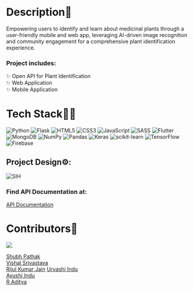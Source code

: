 # Description📖
Empowering users to identify and learn about medicinal plants through a user-friendly mobile and web app, leveraging AI-driven image recognition and community engagement for a comprehensive plant identification experience.


### Project includes:
✨ Open API for Plant Identification  
✨ Web Application  
✨ Mobile Application  

# Tech Stack👨‍💻
 ![Python](https://img.shields.io/badge/python-3670A0?style=for-the-badge&logo=python&logoColor=ffdd54) ![Flask](https://img.shields.io/badge/flask-%23000.svg?style=for-the-badge&logo=flask&logoColor=white) ![HTML5](https://img.shields.io/badge/html5-%23E34F26.svg?style=for-the-badge&logo=html5&logoColor=white) ![CSS3](https://img.shields.io/badge/css3-%231572B6.svg?style=for-the-badge&logo=css3&logoColor=white) ![JavaScript](https://img.shields.io/badge/javascript-%23323330.svg?style=for-the-badge&logo=javascript&logoColor=%23F7DF1E) ![SASS](https://img.shields.io/badge/SASS-hotpink.svg?style=for-the-badge&logo=SASS&logoColor=white) ![Flutter](https://img.shields.io/badge/Flutter-%2302569B.svg?style=for-the-badge&logo=Flutter&logoColor=white) ![MongoDB](https://img.shields.io/badge/MongoDB-%234ea94b.svg?style=for-the-badge&logo=mongodb&logoColor=white) ![NumPy](https://img.shields.io/badge/numpy-%23013243.svg?style=for-the-badge&logo=numpy&logoColor=white) ![Pandas](https://img.shields.io/badge/pandas-%23150458.svg?style=for-the-badge&logo=pandas&logoColor=white) ![Keras](https://img.shields.io/badge/Keras-%23D00000.svg?style=for-the-badge&logo=Keras&logoColor=white) ![scikit-learn](https://img.shields.io/badge/scikit--learn-%23F7931E.svg?style=for-the-badge&logo=scikit-learn&logoColor=white) ![TensorFlow](https://img.shields.io/badge/TensorFlow-%23FF6F00.svg?style=for-the-badge&logo=TensorFlow&logoColor=white) ![Firebase](https://img.shields.io/badge/firebase-%23039BE5.svg?style=for-the-badge&logo=firebase)
      
## Project Design⚙:

![SIH](https://github.com/Vedic-Vaidya/VedicVaidya/assets/59119736/5a6a8ca9-05b5-42e4-a554-4b4ccae281bc)


### Find API Documentation at:
[API Documentation](vedicvaidya.onrender.com)


# Contributors🙌
<a href="https://github.com/Vedic-Vaidya/VedicVaidya/graphs/contributors">
  <img src="https://contrib.rocks/image?repo=Vedic-Vaidya/VedicVaidya" />
</a>


[Shubh Pathak](https://github.com/shubh0614)  
[Vishal Srivastava](https://github.com/Dark8203)  
[Rijul Kumar Jain](https://github.com/rijulJain25)
[Urvashi Indu](https://github.com/urvashi16)  
[Ayushi Indu](https://github.com/ayushi200116)  
[R Aditya](https://github.com/adityarags)  

